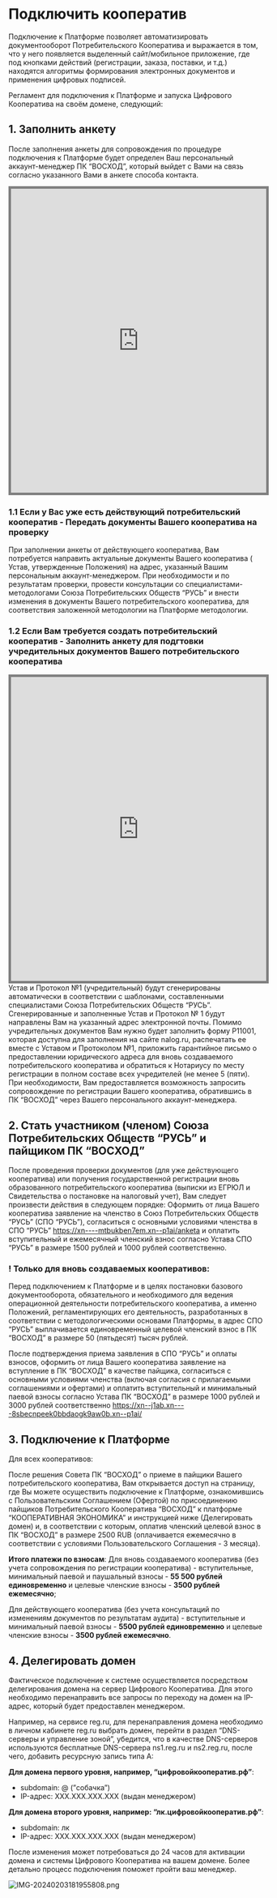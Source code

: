 # Подключить кооператив

Подключение к Платформе позволяет автоматизировать документооборот Потребительского Кооператива и выражается в том, что у него появляется выделенный сайт/мобильное приложение, где под кнопками действий (регистрации, заказа, поставки, и т.д.) находятся алгоритмы формирования электронных документов и применения цифровых подписей.

Регламент для подключения к Платформе и запуска Цифрового Кооператива на своём домене, следующий:

## 1. Заполнить анкету
После заполнения анкеты для сопровождения по процедуре подключения к Платформе будет определен Ваш персональный аккаунт-менеджер ПК “ВОСХОД”, который выйдет с Вами на связь согласно указанного Вами в анкете способа контакта.

<iframe style="border: 5px solid grey;" src="https://docs.google.com/forms/d/e/1FAIpQLSe2OGLI0ow43_m-6XmJ5icDskYLmz-r6UuF8fa98avmzIwUPA/viewform" width="100%" height="600"></iframe>

### 1.1 Если у Вас уже есть действующий потребительский кооператив - Передать документы Вашего кооператива на проверку

При заполнении анкеты от действующего кооператива, Вам потребуется направить актуальные документы Вашего кооператива ( Устав, утвержденные Положения) на адрес, указанный Вашим персональным аккаунт-менеджером. При необходимости и по результатам проверки, провести консультации со специалистами-методологами Союза Потребительских Обществ “РУСЬ” и внести изменения в документы Вашего потребительского кооператива, для соответствия заложенной методологии на Платформе методологии.

### 1.2 Если Вам требуется создать потребительский кооператив - Заполнить анкету для подгтовки учредительных документов Вашего потребительского кооператива
<iframe style="border: 5px solid grey;" src="https://docs.google.com/forms/d/1Dt20DkHB58R6o509DPEM2LhY51_Z8NqNfkH2wjFVSvg/viewform" width="100%" height="600"></iframe> Устав и Протокол №1 (учредительный) будут сгенерированы автоматически в соответствии с шаблонами, составленными специалистами Союза Потребительских Обществ “РУСЬ”. Сгенерированные и заполненные Устав и Протокол № 1 будут направлены Вам на указанный адрес электронной почты. 
Помимо учредительных документов Вам нужно будет заполнить форму Р11001, которая доступна для заполнения на сайте nalog.ru, распечатать ее вместе с Уставом и Протоколом №1, приложить гарантийное письмо о предоставлении юридического адреса для вновь создаваемого потребительского кооператива и обратиться к Нотариусу по месту регистрации в полном составе всех учредителей (не менее 5 (пяти). При необходимости, Вам предоставляется возможность запросить сопровождение по регистрации Вашего кооператива, обратившись в ПК “ВОСХОД” через Вашего персонального аккаунт-менеджера. 

## 2. Стать участником (членом) Союза Потребительских Обществ “РУСЬ”  и пайщиком ПК “ВОСХОД”
После проведения проверки  документов (для уже действующего кооператива) или получения государственной регистрации вновь образованного потребительского кооператива (выписки из ЕГРЮЛ и Свидетельства о постановке на налоговый учет), Вам следует произвести действия в следующем порядке:
Оформить от лица Вашего кооператива заявление на членство в Союз Потребительских Обществ “РУСЬ” (СПО “РУСЬ”), согласиться с основными условиями членства в СПО “РУСЬ” https://xn----mtbukben7em.xn--p1ai/anketa и оплатить вступительный и ежемесячный членский взнос согласно Устава СПО “РУСЬ” в размере 1500 рублей и 1000 рублей соответственно.

### ! Только для вновь создаваемых кооперативов:
Перед подключением к Платформе и в целях постановки базового документооборота, обязательного и необходимого для ведения операционной деятельности потребительского кооператива, а именно Положений, регламентирующих его деятельность, разработанных в соответствии с методологическими основами Платформы, в адрес СПО “РУСЬ” выплачивается единовременный целевой членский взнос в ПК “ВОСХОД” в размере 50 (пятьдесят) тысяч рублей.

После подтверждения приема заявления в СПО “РУСЬ” и оплаты взносов, оформить от лица Вашего кооператива заявление на вступление в ПК “ВОСХОД” в качестве пайщика, согласиться с основными условиями членства (включая согласия с прилагаемыми соглашениями и офертами) и оплатить вступительный и минимальный паевой взносы согласно Устава ПК “ВОСХОД” в размере 1000 рублей и 3000 рублей соответственно https://xn--j1ab.xn----8sbecnpeek0bbdaogk9aw0b.xn--p1ai/

## 3. Подключение к Платформе
Для всех кооперативов:

После решения Совета ПК “ВОСХОД” о приеме в пайщики Вашего потребительского кооператива, Вам открывается доступ на страницу, где Вы можете осуществить подключение к Платформе, ознакомившись с Пользовательским Соглашением (Офертой) по присоединению пайщиков Потребительского Кооператива “ВОСХОД” к платформе “КООПЕРАТИВНАЯ ЭКОНОМИКА” и инструкцией ниже (Делегировать домен) и, в соответствии с которым, оплатив членский целевой взнос в ПК “ВОСХОД” в размере 2500 RUB  (оплачивается ежемесячно в соответствии с условиями Пользовательского Соглашения - 3 месяца). 

**Итого платежи по взносам**: 
Для вновь создаваемого кооператива (без учета сопровождения по регистрации кооператива) - вступительные, минимальный паевой и паушальный взносы - **55 500 рублей единовременно** и целевые членские взносы - **3500 рублей ежемесячно**; 

Для действующего кооператива (без учета консультаций по изменениям документов по результатам аудита) - вступительные и минимальный паевой взносы - **5500 рублей единовременно** и целевые членские взносы - **3500 рублей ежемесячно**. 


## 4. Делегировать домен
Фактическое подключение к системе осуществляется посредством делегирования домена на сервер Цифрового Кооператива. Для этого необходимо перенаправить все запросы по переходу на домен на IP-адрес, который будет предоставлен менеджером.

Например, на сервисе reg.ru, для перенаправления домена необходимо в личном кабинете reg.ru выбрать домен, перейти в раздел “DNS-серверы и управление зоной”, убедится, что в качестве DNS-серверов используются бесплатные DNS-сервера ns1.reg.ru и ns2.reg.ru, после чего, добавить ресурсную запись типа A:

**Для домена первого уровня, например, “цифровойкооператив.рф”**:

  - subdomain: @ (”собачка”) 
  - IP-адрес: XXX.XXX.XXX.XXX (выдан менеджером)

**Для домена второго уровня, например: “лк.цифровойкооператив.рф”**:

  - subdomain: лк
  - IP-адрес: XXX.XXX.XXX.XXX (выдан менеджером)

После изменения может потребоваться до 24 часов для активации домена и системы Цифрового Кооператива на вашем домене. Более детально процесс подключения поможет пройти ваш менеджер. 

![IMG-20240203181955808.png](/assets/A-record.png)

